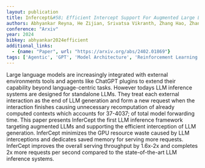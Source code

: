 ```yaml
---
layout: publication
title: Infercept&#58; Efficient Intercept Support For Augmented Large Language Model Inference
authors: Abhyankar Reyna, He Zijian, Srivatsa Vikranth, Zhang Hao, Zhang Yiying
conference: "Arxiv"
year: 2024
bibkey: abhyankar2024efficient
additional_links:
  - {name: "Paper", url: "https://arxiv.org/abs/2402.01869"}
tags: ['Agentic', 'GPT', 'Model Architecture', 'Reinforcement Learning', 'Tools']
---
```

Large language models are increasingly integrated with external environments tools and agents like ChatGPT plugins to extend their capability beyond language-centric tasks. However todays LLM inference systems are designed for standalone LLMs. They treat each external interaction as the end of LLM generation and form a new request when the interaction finishes causing unnecessary recomputation of already computed contexts which accounts for 37-4037; of total model forwarding time. This paper presents InferCept the first LLM inference framework targeting augmented LLMs and supporting the efficient interception of LLM generation. InferCept minimizes the GPU resource waste caused by LLM interceptions and dedicates saved memory for serving more requests. InferCept improves the overall serving throughput by 1.6x-2x and completes 2x more requests per second compared to the state-of-the-art LLM inference systems.
